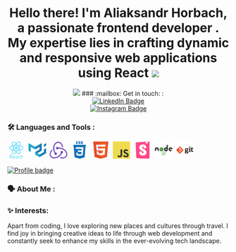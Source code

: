 <div id="header" align="center">
<h1>
Hello there!  I'm Aliaksandr Horbach, a passionate frontend developer . My expertise lies in crafting dynamic and responsive web applications using React
<img src="https://media.giphy.com/media/hvRJCLFzcasrR4ia7z/giphy.gif" width="30px"/>
</h1>
<img src="https://media.giphy.com/media/bGgsc5mWoryfgKBx1u/giphy.gif" width="100"/>
### :mailbox: Get in touch: :    
<div id="badges">
<a href="https://www.linkedin.com/in/aliakhorbach">
    <img src="https://img.shields.io/badge/LinkedIn-blue?style=for-the-badge&logo=linkedin&logoColor=white" alt="LinkedIn Badge"/>
</a>
<br>
<a href="https://www.instagram.com/fuuuuunculture">
    <img src="https://img.shields.io/badge/Instagram-blue?style=for-the-badge&logo=linkedin&logoColor=white" alt="Instagram Badge"/>
</a>
</div>
</div>

### :hammer_and_wrench: Languages and Tools :
<div>
  <img src="https://github.com/devicons/devicon/blob/master/icons/react/react-original-wordmark.svg" title="React" alt="React" width="40" height="40"/>&nbsp;
  <img src="https://github.com/devicons/devicon/blob/master/icons/materialui/materialui-original.svg" title="Material UI" alt="Material UI" width="40" height="40"/>&nbsp;
  <img src="https://github.com/devicons/devicon/blob/master/icons/redux/redux-original.svg" title="Redux" alt="Redux " width="40" height="40"/>&nbsp;
  <img src="https://github.com/devicons/devicon/blob/master/icons/css3/css3-plain-wordmark.svg"  title="CSS3" alt="CSS" width="40" height="40"/>&nbsp;
  <img src="https://github.com/devicons/devicon/blob/master/icons/html5/html5-original.svg" title="HTML5" alt="HTML" width="40" height="40"/>&nbsp;
  <img src="https://github.com/devicons/devicon/blob/master/icons/javascript/javascript-original.svg" title="JavaScript" alt="JavaScript" width="40" height="40"/>&nbsp;
  <img src="https://github.com/devicons/devicon/blob/master/icons/storybook/storybook-original.svg" title="Storybook" alt="Storybook" width="40" height="40"/>&nbsp;
  <img src="https://github.com/devicons/devicon/blob/master/icons/nodejs/nodejs-original-wordmark.svg" title="NodeJS" alt="NodeJS" width="40" height="40"/>&nbsp;
  <img src="https://github.com/devicons/devicon/blob/master/icons/git/git-original-wordmark.svg" title="Git" **alt="Git" width="40" height="40"/>
</div>

[![Profile badge](https://www.codewars.com/users/AlexHorbach/badges/large)](https://www.codewars.com/users/AlexHorbach)

### :speaking_head: About Me :


### ✨ Interests:
Apart from coding, I love exploring new places and cultures through travel. I find joy in bringing creative ideas to life through web development and constantly seek to enhance my skills in the ever-evolving tech landscape.



